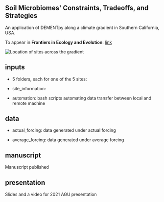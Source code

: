 ## Soil Microbiomes' Constraints, Tradeoffs, and Strategies 

An application of DEMENTpy along a climate gradient in Southern California, USA.

To appear in **Frontiers in Ecology and Evolution**: [link](https://www.frontiersin.org/articles/10.3389/fevo.2022.841824)

![Location of sites across the gradient](https://github.com/bioatmosphere/microbiome-climate-gradient/blob/master/inputs/site_information/figures/site_location.jpg)

## inputs
- 5 folders, each for one of the 5 sites:

- site_information:

- automation: bash scripts automating data transfer between local and remote machine

## data
- actual_forcing: data generated under actual forcing

- average_forcing: data generated under average forcing

## manuscript

Manuscript published 

## presentation

Slides and a video for 2021 AGU presentation